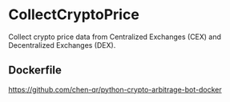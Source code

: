 # CollectCryptoPrice

Collect crypto price data from Centralized Exchanges (CEX) and Decentralized Exchanges (DEX).

## Dockerfile

https://github.com/chen-qr/python-crypto-arbitrage-bot-docker
